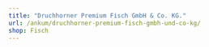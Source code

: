 ```yaml
---
title: "Druchhorner Premium Fisch GmbH & Co. KG."
url: /ankum/druchhorner-premium-fisch-gmbh-und-co-kg/
shop: Fisch
---
```

